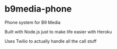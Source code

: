 b9media-phone
=============

Phone system for B9 Media

Built with Node.js just to make life easier with Heroku

Uses Twilio to actually handle all the call stuff
